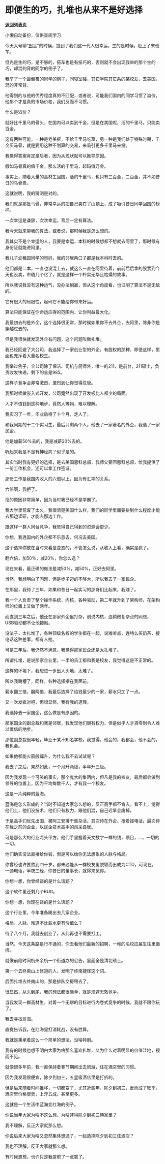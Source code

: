 # 即便生的巧，扎堆也从来不是好选择

[**返回列表页**](/gzh/记忆承载3)

小懒自动备份，仅供查阅学习

今天大号聊“[郎平](https://mp.weixin.qq.com/s?__biz=MzU0MjYwNDU2Mw==&mid=2247492561&idx=1&sn=4f1e63b272c56fdc1953edb55d49ef2e&chksm=fb1a8fadcc6d06bbe7fbbc663d27e8c4683cc939729131a4ef354503e4cde1ffb94ed2487193&token=1413536977&lang=zh_CN&scene=21#wechat_redirect)”的时候，提到了我们这一代人很幸运，生的是时候，赶上了末班车。  

  

但光是生的巧，是不够的，搭车也是有技巧的，否则就不会出现我举的那个生的巧，却混的背的同学的例子了。

  

我举了一个最倒霉的同学的例子，同寝室楼，其它学院其它系的某校友，去美国，混的非常背。  

  

他得到的与他的优秀程度真的不匹配，或者说，可能我们国内的同学习惯了溢价，他那个才是真的市场价格，我们反而不习惯。  

  

什么是溢价？  

  

就好比千里马的骨头，在国内可以卖到千金，但是在美国呢，活的千里马，只能卖百金。

  

这有两种可能，一种是老美抠，不给千里马吃草，另一种是我们处于特殊时期，千金买马骨，就是要用这种不划算的交易，来吸引更多千里马来投。

  

我觉得答案肯定是后者，因为从现状就可以推导原因。  

  

假如马骨真的值千金，那么活的千里马，起码值万金。

  

事实上，随着大量的高材生回国，活的千里马，也只有三百金，二百金，并不如昔日的马骨贵。

  

这就说明，我的猜测是对的。

  

我们就是那批马骨，非常幸运的把自己卖在了山顶上，成了吸引昔日同学回国的榜样。  

  

一次幸运是谦辞，次次幸运，背后一定有算法。  

  

我今天就来聊我的算法，或者说，那时候我是怎么想的。  

  

我其实不是个幸运的人，我要是幸运，本科的时候想都不想就去阿里了，那时候有身份证就能进阿里。  

  

我儿子幼稚园同学的爸妈，我的邻居两口子都是我本科时去的。  

  

他们都是二本，一直也没混上去，就这么一直在阿里待着，前前后后拿的股票到今天也没卖，市值几个亿了，就是这样一个朴实无华且枯燥的故事。

  

所以我说我没有这种运气，没办法躺赢，但从这个角度看，也证明了算法不是无敌的。  

  

它有很大的局限性，起码它不能给你带来好运。

  

算法只能保证在你命运应得的范围内，让你利益最大化。  

  

我最初去的是外企，这个选择很正常，那时候如果你不去外企，去阿里，除非你是穿越过去的。  

  

但是我很快就发现外企有问题，这个问题叫做扎堆。  

  

我已经回避了大公司，我选择了一家创业型的外企，有股权的那种，即便这样，里面也充斥着大量名校生。  

  

我举过例子，全公司除了保洁、司机与厨师外，唯一的211，是前台，211硕士，负责收发快递。剩下的全是985。

  

这样子竞争会非常激烈，激烈到让你觉得荒唐。  

  

我那时候做嵌入式开发，公司竟然出现了开发板比人都少的局面。  

  

人才不值钱到这种地步，竟然人等物，难以理解。  

  

我实习了一年，毕业后待了十个月，走人了。  

  

和我同期的十二个实习生，最后只剩两个人，他去了一家著名的外企，我选了一家民企。  

  

他是加薪50%去的，我是减薪20%去的。  

  

听起来我是不是有神经病？似乎是的。

  

其实当时我有更好的选择，是去美国思科总部，我师父要回思科总部，给我提供了一份工作机会，还可以拿工作签证。  

  

那份工作是我国内收入的六倍以上，因为有汇率的关系。  

  

六倍啊，我拒了。  

  

拒的原因非常简单，因为当时我已经不是学霸了。  

  

我大学里荒废了太久，我很清楚美国什么样，我们的同学里面要拼到什么程度才能去那边读研，才能去那边工作。  

  

跟这样一群人同台竞争，我觉得自己得到的资源会更少。  

  

你想，我连国内的外企都不乐意去，何况去美国。  

  

这个选择你放在当时来看是变态的，不管怎么说，从收入上看，确实是疯了。  

  

翻六倍，加50%，减20%，你怎么选？  

  

现在来看，最正确的做法是减50%，减50%，正好去阿里。

  

当然，我想明白了问题，但是步子迈的不够大，所以我去了一家民企。  

  

在那里，我待了三年，如果和昔日一起实习的那哥们比起来，我赚了。  

  

我一个人负责了整个操作系统，内核，各种驱动，第二年就升到了架构师，在架构师的位置上又做了两年。

  

而直到三年之后，他还在那家外企里打杂，别说内核，连稍微复杂点的网络，USB驱动都不让他接触。

  

没法子，太扎堆了，各种顶级名校的学生都在一起，说难听点，连特么买奶茶，接电话这种差事，都有人抢。

  

可是三年后，我仍然不满意，我觉得那家民企还是太扎堆了。  

  

所谓扎堆，是说那家企业里，一半的员工都和我是校友，我觉得这是不正常的。  

  

这样的环境下，我想进一步出人头地，太难了。  

  

所以我跳槽了，同样，各种选择摆在我面前。

  

薪水翻三倍，翻两倍，我最后选择了给钱最少的一家，薪水只加了一点。

  

又一次发疯对吧，但很显然，我有我的道理。

  

我选择去一家国企，这么做是有原因的。

  

那家国企的副总裁和我是邻居，我发现他们很有权力，但是似乎人才凋零到令人难以置信的地步。

  

那位副总裁很年轻，毕业于某不知名学校，我觉得，他会的，我都会，他不会的，我也会。  

  

如果他都能火箭般蹿升，为什么我不去试试呢？  

  

我去了之后，果然如此，一个月升两级，半年升三级。  

  

因为我发现一个可笑的事实，那个庞大的集团内，但凡是我的校友，最后都会做到领导的位置上，因为平均每数千人，才有我一个校友。

  

这是一片纯粹的蓝海。

  

蓝海是怎么形成的？当时不知道大家怎么想的，反正高手都不肯去，看不上，觉得他们土，他们没技术，他们只有权力，跟他们混，自己迟早会废掉。

  

于是高手们优先出国，被阿三安排干些杂活，其次待在外企，抢着接电话，最次待在我之前的企业，以民企技术高手的风采自居。

  

可是那么大的行业龙头甲方，他们手里握着天文数字一样的钱，项目，...，一切的一切。  

  

他们确实没法直接给你钱，但是可以给你无法想象的人脉与格局。  

  

你曾经也许要熬到四十岁，都未必能从一群校友里脱颖而出成为CTO，可现在，一通电话，半夜三经，你昔日的董事长，就得来见你。

  

你想一想，你曾经谈的是什么话题？

  

这个软件里还剩几个BUG。

  

你想一想，你现在谈的是什么话题？

  

这个行业里，今年准备踢出去几家企业。  

  

格局，人脉，难道不比薪水更有价值么？

  

待了八个月，我就去创业了，从此再也不需要打工。  

  

当然，今天这条路是行不通的，你去看他们最新的招聘，一堆的名校应届生往里面挤。  

  

就像前段时间杭州余杭一个街道办的公告，里面全是清北硕士。

  

第一个去终南山上修道的人，发明了终南捷径这个词。  

  

后面扎堆去终南山的，那是排队交房租去了。

  

很显然，从头到尾，我的想法都很简单，就是规避无效竞争。  

  

当我发现一群高材生，对着一个无聊的目标进行内卷式竞争的时候，我就不跟你玩了。

  

我去寻找蓝海。

  

直觉告诉我，在红海里打消耗战，没有胜算。  

  

我就是秉承着这么一个简单的想法，没啥特别。  

  

我有的时候也想不明白大家为啥那么喜欢扎堆，又为什么对着明显的价值洼地，视而不见。  

  

就像很多年前，我一直保持着春节期间出去旅游，住在酒店里的习惯。

  

因为我发现很便宜，除夕到初三，五星级酒店里是打折的。  

  

但是后来随着时间推移，一切都变了，尤其近些年，除夕到初三，反而成了旺季，酒店里价格很贵，上浮五成，甚至更多。  

  

这就是一个生活中蓝海变红海的例子。  

  

你说当年大家为啥不这么想，为啥非得除夕到初三待家里？  

  

我不理解，反正大家就那么想。

  

你说后来大家为啥又忽然集体想通了，一起选择除夕到初三住酒店？  

  

我也不理解，反正大家就那么想。

  

有时候想想，也许只是我提前了一点罢了。

